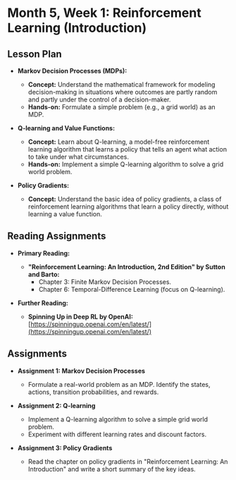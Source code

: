 
# Month 5, Week 1: Reinforcement Learning (Introduction)

## Lesson Plan

*   **Markov Decision Processes (MDPs):**
    *   **Concept:** Understand the mathematical framework for modeling decision-making in situations where outcomes are partly random and partly under the control of a decision-maker.
    *   **Hands-on:** Formulate a simple problem (e.g., a grid world) as an MDP.

*   **Q-learning and Value Functions:**
    *   **Concept:** Learn about Q-learning, a model-free reinforcement learning algorithm that learns a policy that tells an agent what action to take under what circumstances.
    *   **Hands-on:** Implement a simple Q-learning algorithm to solve a grid world problem.

*   **Policy Gradients:**
    *   **Concept:** Understand the basic idea of policy gradients, a class of reinforcement learning algorithms that learn a policy directly, without learning a value function.

## Reading Assignments

*   **Primary Reading:**
    *   **"Reinforcement Learning: An Introduction, 2nd Edition" by Sutton and Barto:**
        *   Chapter 3: Finite Markov Decision Processes.
        *   Chapter 6: Temporal-Difference Learning (focus on Q-learning).

*   **Further Reading:**
    *   **Spinning Up in Deep RL by OpenAI:** [https://spinningup.openai.com/en/latest/](https://spinningup.openai.com/en/latest/)

## Assignments

*   **Assignment 1: Markov Decision Processes**
    *   Formulate a real-world problem as an MDP. Identify the states, actions, transition probabilities, and rewards.

*   **Assignment 2: Q-learning**
    *   Implement a Q-learning algorithm to solve a simple grid world problem.
    *   Experiment with different learning rates and discount factors.

*   **Assignment 3: Policy Gradients**
    *   Read the chapter on policy gradients in "Reinforcement Learning: An Introduction" and write a short summary of the key ideas.
